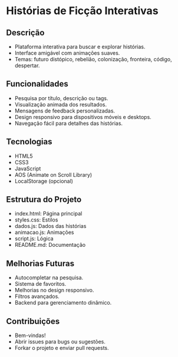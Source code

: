 # Histórias de Ficção Interativas

## Descrição
* Plataforma interativa para buscar e explorar histórias.
* Interface amigável com animações suaves.
* Temas: futuro distópico, rebelião, colonização, fronteira, código, despertar.

## Funcionalidades
* Pesquisa por título, descrição ou tags.
* Visualização animada dos resultados.
* Mensagens de feedback personalizadas.
* Design responsivo para dispositivos móveis e desktops.
* Navegação fácil para detalhes das histórias.

## Tecnologias
* HTML5
* CSS3
* JavaScript
* AOS (Animate on Scroll Library)
* LocalStorage (opcional)

## Estrutura do Projeto
* index.html: Página principal
* styles.css: Estilos
* dados.js: Dados das histórias
* animacao.js: Animações
* script.js: Lógica
* README.md: Documentação

## Melhorias Futuras
* Autocompletar na pesquisa.
* Sistema de favoritos.
* Melhorias no design responsivo.
* Filtros avançados.
* Backend para gerenciamento dinâmico.

## Contribuições
* Bem-vindas!
* Abrir issues para bugs ou sugestões.
* Forkar o projeto e enviar pull requests.
